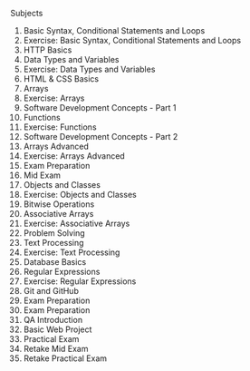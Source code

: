 Subjects

1.	Basic Syntax, Conditional Statements and Loops
2.	Exercise: Basic Syntax, Conditional Statements and Loops
3.	HTTP Basics
4.	Data Types and Variables
5.	Exercise: Data Types and Variables
6.	HTML & CSS Basics
7.	Arrays
8.	Exercise: Arrays
9.	Software Development Concepts - Part 1
10.	Functions
11.	Exercise: Functions
12.	Software Development Concepts - Part 2
13.	Arrays Advanced
14.	Exercise: Arrays Advanced
15.	Exam Preparation
16.	Mid Exam
17.	Objects and Classes
18.	Exercise: Objects and Classes
19.	Bitwise Operations
20.	Associative Arrays
21.	Exercise: Associative Arrays
22.	Problem Solving
23.	Text Processing
24.	Exercise: Text Processing
25.	Database Basics
26.	Regular Expressions
27.	Exercise: Regular Expressions
28.	Git and GitHub
29.	Exam Preparation
30.	Exam Preparation
31.	QA Introduction
32.	Basic Web Project
33.	Practical Exam
34.	Retake Mid Exam
35.	Retake Practical Exam
